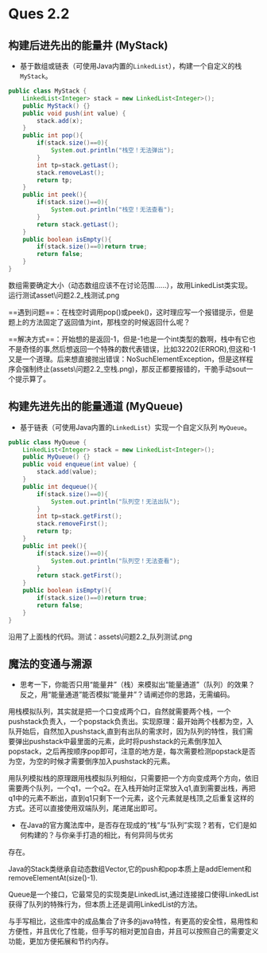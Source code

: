 # Ques 2.2

## 构建后进先出的能量井 (MyStack)

- 基于数组或链表（可使用Java内置的`LinkedList`），构建一个自定义的栈 `MyStack`。

```java
public class MyStack {
    LinkedList<Integer> stack = new LinkedList<Integer>();
    public MyStack() {}
    public void push(int value) {
        stack.add(x);
    }
    public int pop(){
        if(stack.size()==0){
            System.out.println("栈空！无法弹出");
        }
        int tp=stack.getLast();
        stack.removeLast();
        return tp;
    }
    public int peek(){
        if(stack.size()==0){
            System.out.println("栈空！无法查看");
        }
        return stack.getLast();
    }
    public boolean isEmpty(){
        if(stack.size()==0)return true;
        return false;
    }
}
```

数组需要确定大小（动态数组应该不在讨论范围......），故用LinkedList类实现。运行测试asset\问题2.2_栈测试.png

==遇到问题==：在栈空时调用pop()或peek()，这时理应写一个报错提示，但是题上的方法固定了返回值为int，那栈空的时候返回什么呢？

==解决方式==：开始想的是返回-1，但是-1也是一个int类型的数啊，栈中有它也不是奇怪的事,然后想返回一个特殊的数代表错误，比如32202(ERROR),但这和-1又是一个道理。后来想直接抛出错误：NoSuchElementException，但是这样程序会强制终止(assets\问题2.2_空栈.png)，那反正都要报错的，干脆手动sout一个提示算了。

## 构建先进先出的能量通道 (MyQueue)

- 基于链表（可使用Java内置的`LinkedList`）实现一个自定义队列 `MyQueue`。

```java
public class MyQueue {
    LinkedList<Integer> stack = new LinkedList<Integer>();
    public MyQueue() {}
    public void enqueue(int value) {
        stack.add(value);
    }
    public int dequeue(){
        if(stack.size()==0){
            System.out.println("队列空！无法出队");
        }
        int tp=stack.getFirst();
        stack.removeFirst();
        return tp;
    }
    public int peek(){
        if(stack.size()==0){
            System.out.println("队列空！无法查看");
        }
        return stack.getFirst();
    }
    public boolean isEmpty(){
        if(stack.size()==0)return true;
        return false;
    }
}
```

沿用了上面栈的代码。测试：assets\问题2.2_队列测试.png

## 魔法的变通与溯源

- 思考一下，你能否只用“能量井”（栈）来模拟出“能量通道”（队列）的效果？反之，用“能量通道”能否模拟“能量井”？请阐述你的思路，无需编码。

用栈模拟队列，其实就是把一个口变成两个口，自然就需要两个栈，一个pushstack负责入，一个popstack负责出。实现原理：最开始两个栈都为空，入队开始后，自然加入pushstack,直到有出队的需求时，因为队列的特性，我们需要弹出pushstack中最里面的元素，此时将pushstack的元素倒序加入popstack，之后再按顺序pop即可，注意的地方是，每次需要检测popstack是否为空，为空的时候才需要倒序加入pushstack的元素。

用队列模拟栈的原理跟用栈模拟队列相似，只需要把一个方向变成两个方向，依旧需要两个队列，一个q1，一个q2。在入栈开始时正常放入q1,直到需要出栈，再把q1中的元素不断出，直到q1只剩下一个元素，这个元素就是栈顶,之后重复这样的方式。还可以直接使用双端队列，尾进尾出即可。

- 在Java的官方魔法库中，是否存在现成的“栈”与“队列”实现？若有，它们是如何构建的？与你亲手打造的相比，有何异同与优劣

存在。

Java的Stack类继承自动态数组Vector,它的push和pop本质上是addElement和removeElementAt(size()-1).

Queue是一个接口，它最常见的实现类是LinkedList,通过连接接口使得LinkedList获得了队列的特殊行为，但本质上还是调用LinkedList的方法。

与手写相比，这些库中的成品集合了许多的java特性，有更高的安全性，易用性和方便性，并且优化了性能，但手写的相对更加自由，并且可以按照自己的需要定义功能，更加方便拓展和节约内存。

